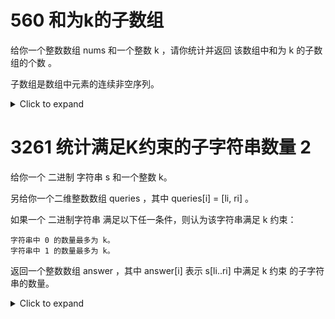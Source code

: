 # 560 和为k的子数组

给你一个整数数组 nums 和一个整数 k ，请你统计并返回 该数组中和为 k 的子数组的个数 。

子数组是数组中元素的连续非空序列。

<details><summary>Click to expand</summary>

```c++
class Solution {
public:
    int subarraySum(vector<int>& nums, int k) {
        vector<int> prefix_sum(nums.size()+1);
        for(int i=0;i<nums.size();++i){
            prefix_sum[i+1]=prefix_sum[i]+nums[i];
        }
        int ans=0;
        unordered_map<int,int> cnt;
        for(int sj: prefix_sum){
            ans+=cnt.contains(sj-k)?cnt[sj-k]:0;
            cnt[sj]++;
        }
        return ans;
    }
};
```
</details>

# 3261 统计满足K约束的子字符串数量 2 

给你一个 二进制 字符串 s 和一个整数 k。

另给你一个二维整数数组 queries ，其中 queries\[i] = \[li, ri] 。

如果一个 二进制字符串 满足以下任一条件，则认为该字符串满足 k 约束：

    字符串中 0 的数量最多为 k。
    字符串中 1 的数量最多为 k。

返回一个整数数组 answer ，其中 answer\[i] 表示 s\[li..ri] 中满足 k 约束 的子字符串的数量。
<details><summary>Click to expand</summary>

```cpp 
class Solution {
public:
    vector<long long> countKConstraintSubstrings(string s, int k, vector<vector<int>>& queries) {
        int n=s.length();
        vector<int> left(n);
        vector<long long> sum(n+1);
        int cnt[2]{},l=0;
        for(int i=0;i<n;i++){
            cnt[s[i]&1]++;
            while(cnt[0]>k&&cnt[1]>k){
                cnt[s[l++]&1]--;
            }
            left[i]=l;
            sum[i+1]=sum[i]+i-l+1;
        }
        vector<long long> ans(queries.size());
        for(int i=0;i<queries.size();i++){
            int l=queries[i][0];
            int r=queries[i][1];
            int j=lower_bound(left.begin()+l,left.begin()+r+1,l)-left.begin();
            ans[i]=sum[r+1]-sum[j]+(long long)(j-l+1)*(j-l)/2;
        }
        return ans;
    }
};
```
</details>





